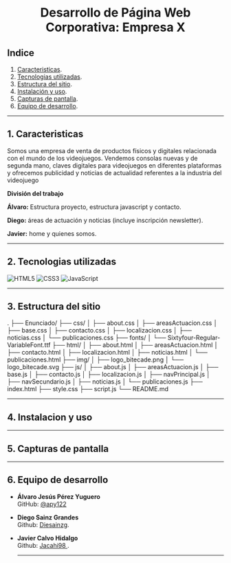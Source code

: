 # <p align="center"> Desarrollo de Página Web Corporativa: Empresa X</p>

## Indice
1. [Caracteristicas](#caracteristicas).
2. [Tecnologias utilizadas](#tecnologias-utilizadas).
3. [Estructura del sitio](#estructura-del-sitio).
4. [Instalación y uso](#instalacion-y-uso).
5. [Capturas de pantalla](#capturas-de-pantalla).
6. [Equipo de desarrollo](#equipo-de-desarrollo).

---
## 1. Caracteristicas

Somos una empresa de venta de productos físicos y digitales relacionada con el mundo de los videojuegos. Vendemos consolas nuevas y de segunda mano, claves digitales para videojuegos en diferentes plataformas y ofrecemos publicidad y noticias de actualidad referentes a la industria del videojuego

**División del trabajo**

**Álvaro:** Estructura proyecto, estructura javascript y contacto.

**Diego:** áreas de actuación y noticias (incluye inscripción  newsletter).

**Javier:** home y quienes somos. 
 

---
## 2. Tecnologias utilizadas

![HTML5](https://img.shields.io/badge/HTML5-E34F26?logo=html5&logoColor=white)
![CSS3](https://img.shields.io/badge/CSS3-1572B6?logo=css3&logoColor=white)
![JavaScript](https://img.shields.io/badge/JavaScript-F7DF1E?logo=javascript&logoColor=black)

---
## 3. Estructura del sitio

. ├── Enunciado/ ├── css/ │   ├── about.css │   ├── areasActuacion.css │   ├── base.css │   ├── contacto.css │   ├── localizacion.css │   ├── noticias.css │   └── publicaciones.css ├── fonts/ │   └── Sixtyfour-Regular-VariableFont.ttf ├── html/ │   ├── about.html │   ├── areasActuacion.html │   ├── contacto.html │   ├── localizacion.html │   ├── noticias.html │   └── publicaciones.html ├── img/ │   ├── logo_bitecade.png │   └── logo_bitecade.svg ├── js/ │   ├── about.js │   ├── areasActuacion.js │   ├── base.js │   ├── contacto.js │   ├── localizacion.js │   ├── navPrincipal.js │   ├── navSecundario.js │   ├── noticias.js │   └── publicaciones.js ├── index.html ├── style.css ├── script.js └── README.md

---
## 4. Instalacion y uso

---
## 5. Capturas de pantalla

---
## 6. Equipo de desarrollo

- **Álvaro Jesús Pérez Yuguero**  
  GitHub: [@apy122](https://github.com/apy122)
- **Diego Sainz Grandes**  
  Github: [Diesainzg](https://github.com/Diesainzg).
- **Javier Calvo Hidalgo**  
  Github: [Jacahi98 ](https://github.com/Jacahi98).  

  ---
